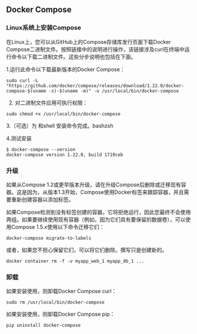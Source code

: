 ## Docker Compose

### Linux系统上安装Compose

在Linux上，您可以从GitHub上的Compose存储库发行页面下载Docker Compose二进制文件。按照链接中的说明进行操作，该链接涉及curl在终端中运行命令以下载二进制文件。这些分步说明也包括在下面。

1.运行此命令以下载最新版本的Docker Compose：

```
sudo curl -L "https://github.com/docker/compose/releases/download/1.22.0/docker-compose-$(uname -s)-$(uname -m)" -o /usr/local/bin/docker-compose
```
2. 对二进制文件应用可执行权限：

```
sudo chmod +x /usr/local/bin/docker-compose
```

3.（可选）为 和shell 安装命令完成。bashzsh

4.测试安装

```
$ docker-compose --version
docker-compose version 1.22.0, build 1719ceb
```

### 升级

如果从Compose 1.2或更早版本升级，请在升级Compose后删除或迁移现有容器。这是因为，从版本1.3开始，Compose使用Docker标签来跟踪容器，并且需要重新创建容器以添加标签。

如果Compose检测到没有标签创建的容器，它将拒绝运行，因此您最终不会使用两组。如果要继续使用现有容器（例如，因为它们具有要保留的数据卷），可以使用Compose 1.5.x使用以下命令迁移它们：

```
docker-compose migrate-to-labels
```

或者，如果您不担心保留它们，可以将它们删除。撰写只是创建新的。

```
docker container rm -f -v myapp_web_1 myapp_db_1 ...

```

### 卸载

如果安装使用，则卸载Docker Compose curl：
```
sudo rm /usr/local/bin/docker-compose
```
如果安装使用，则卸载Docker Compose pip：

```
pip uninstall docker-compose
```
